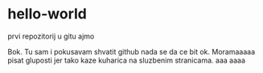 # hello-world
prvi repozitorij u gitu
ajmo

Bok.
Tu sam i pokusavam shvatit github nada se da ce bit ok.
Moramaaaaa pisat gluposti jer tako kaze kuharica na sluzbenim stranicama.
aaa
aaaa
